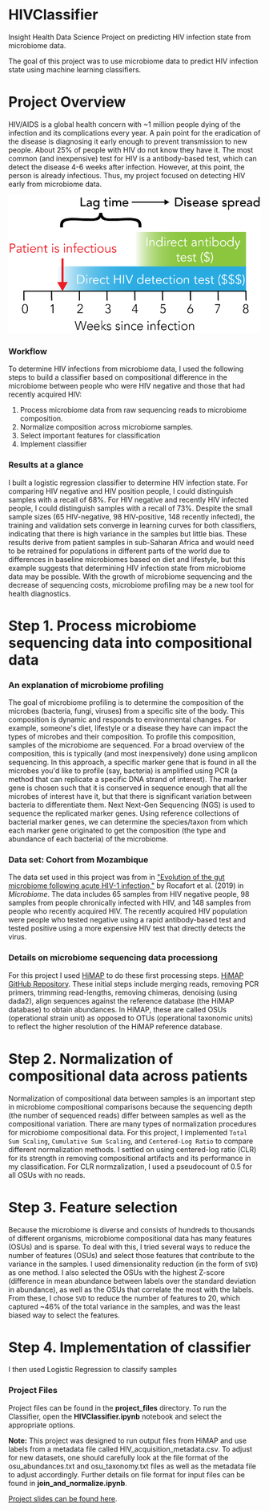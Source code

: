 # HIVClassifier
Insight Health Data Science Project on predicting HIV infection state from microbiome data.

The goal of this project was to use microbiome data to predict HIV infection state using machine learning classifiers. 

# Project Overview

HIV/AIDS is a global health concern with ~1 million people dying of the infection and its complications every year. A pain point for the eradication of the disease is diagnosing it early enough to prevent transmission to new people. About 25% of people with HIV do not know they have it. The most common (and inexpensive) test for HIV is a antibody-based test, which can detect the disease 4-6 weeks after infection. However, at this point, the person is already infectious. Thus, my project focused on detecting HIV early from microbiome data.

<p align="center">
  <img src="https://github.com/jacknicoludis/HIVClassifier/blob/master/project_overview_files/HIV-acquisition_timeline.png?raw=true" />
</p>

### Workflow
To determine HIV infections from microbiome data, I used the following steps to build a classifier based on compositional difference in the microbiome between people who were HIV negative and those that had recently acquired HIV:

1. Process microbiome data from raw sequencing reads to microbiome composition.
2. Normalize composition across microbiome samples.
3. Select important features for classification
4. Implement classifier

### Results at a glance
I built a logistic regression classifier to determine HIV infection state. For comparing HIV negative and HIV position people, I could distinguish samples with a recall of 68%. For HIV negative and recently HIV infected people, I could distinguish samples with a recall of 73%. Despite the small sample sizes (65 HIV-negative, 98 HIV-positive, 148 recently infected), the training and validation sets converge in learning curves for both classifiers, indicating that there is high variance in the samples but little bias. These results derive from patient samples in sub-Saharan Africa and would need to be retrained for populations in different parts of the world due to differences in baseline microbiomes based on diet and lifestyle, but this example suggests that determining HIV infection state from microbiome data may be possible. With the growth of microbiome sequencing and the decrease of sequencing costs, microbiome profiling may be a new tool for health diagnostics.

# Step 1. Process microbiome sequencing data into compositional data

### An explanation of microbiome profiling
The goal of microbiome profiling is to determine the composition of the microbes (bacteria, fungi, viruses) from a specific site of the body. This composition is dynamic and responds to environmental changes. For example, someone's diet, lifestyle or a disease they have can impact the types of microbes and their composition. To profile this composition, samples of the microbiome are sequenced. For a broad overview of the composition, this is typically (and most inexpensively) done using amplicon sequencing. In this approach, a specific marker gene that is found in all the microbes you'd like to profile (say, bacteria) is amplified using PCR (a method that can replicate a specific DNA strand of interest). The marker gene is chosen such that it is conserved in sequence enough that all the microbes of interest have it, but that there is significant variation between bacteria to differentiate them. Next Next-Gen Sequencing (NGS) is used to sequence the replicated marker genes. Using reference collections of bacterial marker genes, we can determine the species/taxon from which each marker gene originated to get the composition (the type and abundance of each bacteria) of the microbiome. 

### Data set: Cohort from Mozambique
The data set used in this project was from in ["Evolution of the gut microbiome following acute HIV-1 infection,"](https://www.ncbi.nlm.nih.gov/pmc/articles/PMC6511141/pdf/40168_2019_Article_687.pdf) by Rocafort et al. (2019) in *Microbiome*. The data includes 65 samples from HIV negative people, 98 samples from people chronically infected with HIV, and 148 samples from people who recently acquired HIV. The recently acquired HIV population were people who tested negative using a rapid antibody-based test and tested positive using a more expensive HIV test that directly detects the virus. 

### Details on microbiome sequencing data processiong
For this project I used [HiMAP](https://www.biorxiv.org/content/10.1101/565572v1) to do these first processing steps. [HiMAP GitHub Repository](https://github.com/taolonglab/himap). These initial steps include merging reads, removing PCR primers, trimming read-lengths, removing chimeras, denoising (using dada2), align sequences against the reference database (the HiMAP database) to obtain abundances. In HiMAP, these are called OSUs (operational strain unit) as opposed to OTUs (operational taxonomic units) to reflect the higher resolution of the HiMAP reference database.

# Step 2. Normalization of compositional data across patients
Normalization of compositional data between samples is an important step in microbiome compositional comparisons because the sequencing depth (the number of sequenced reads) differ between samples as well as the compositional variation. There are many types of normalization procedures for microbiome compositional data. For this project, I implemented `Total Sum Scaling`, `Cumulative Sum Scaling`, and `Centered-Log Ratio` to compare different normalization methods. I settled on using centered-log ratio (CLR) for its strength in removing compositional artifacts and its performance in my classification. For CLR normzalization, I used a pseudocount of 0.5 for all OSUs with no reads.

# Step 3. Feature selection
Because the microbiome is diverse and consists of hundreds to thousands of different organisms, microbiome compositional data has many features (OSUs) and is sparse. To deal with this, I tried several ways to reduce the number of features (OSUs) and select those features that contribute to the variance in the samples. I used dimensionality reduction (in the form of `SVD`) as one method. I also selected the OSUs with the highest Z-score (difference in mean abundance between labels over the standard deviation in abundance), as well as the OSUs that correlate the most with the labels. From these, I chose `SVD` to reduce the number of features to 20, which captured ~46% of the total variance in the samples, and was the least biased way to select the features.

# Step 4. Implementation of classifier
I then used Logistic Regression to classify samples



### Project Files

Project files can be found in the **project_files** directory. To run the Classifier, open the **HIVClassifier.ipynb** notebook and select the appropriate options. 

**Note:** This project was designed to run output files from HiMAP and use labels from a metadata file called HIV_acquisition_metadata.csv. To adjust for new datasets, one should carefully look at the file format of the osu_abundances.txt and osu_taxonomy.txt files as well as the metadata file to adjust accordingly. Further details on file format for input files can be found in **join_and_normalize.ipynb**.

[Project slides can be found here](https://docs.google.com/presentation/d/1UP908EJqk5WD5XU99uxpahnpLAGg9AXD-Qj_7fn7iZY/edit?usp=sharing).
